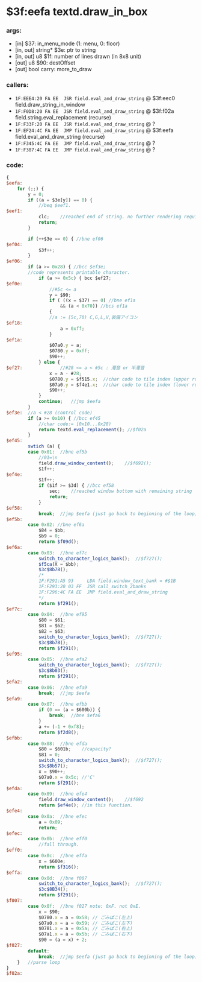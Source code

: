 ﻿

# $3f:eefa textd.draw_in_box


### args:
+	[in] $37: in_menu_mode (1: menu, 0: floor)
+	[in, out] string* $3e: ptr to string
+	[in, out] u8 $1f: number of lines drawn (in 8x8 unit)
+	[out] u8 $90: destOffset
+	[out] bool carry: more_to_draw

### callers:
+	`1F:EEE4:20 FA EE  JSR field.eval_and_draw_string` @ $3f:eec0 field.draw_string_in_window
+	`1F:F0D8:20 FA EE  JSR field.eval_and_draw_string` @ $3f:f02a field.string.eval_replacement (recurse)
+	`1F:F33F:20 FA EE  JSR field.eval_and_draw_string` @ ?
+	`1F:EF24:4C FA EE  JMP field.eval_and_draw_string` @ $3f:eefa field.eval_and_draw_string (recurse)
+	`1F:F345:4C FA EE  JMP field.eval_and_draw_string` @ ?
+	`1F:F387:4C FA EE  JMP field.eval_and_draw_string` @ ?

### code:
```js
{
$eefa:
	for (;;) {
		y = 0;
		if ((a = $3e[y]) == 0) {
			//beq $eef1.
$eef1:
			clc;	//reached end of string. no further rendering required.
			return;
		}

		if (++$3e == 0) { //bne ef06
$ef04:
			$3f++;
		}
$ef06:
		if (a >= 0x28) { //bcc $ef3e;
		//code represents printable character.
			if (a >= 0x5c) { bcc $ef27;
$ef0e:
				//#5c <= a
				y = $90;
				if ( ((x = $37) == 0) //bne ef1a
					&& (a < 0x70)) //bcs ef1a
				{
				//a := [5c,70) C,G,L,V,装備アイコン
$ef18:
					a = 0xff;	
				}
$ef1a:
				$07a0.y = a;
				$0780.y = 0xff;
				$90++;
			} else {
$ef27:				//#28 <= a < #5c : 濁音 or 半濁音
				x = a - #28;
				$0780.y = $f515.x;	//char code to tile index (upper row)
				$07a0.y = $f4e1.x;	//char code to tile index (lower row)
				$90++;
			}
			continue;	//jmp $eefa
		}
$ef3e:	//a < #28 (control code)
		if (a >= 0x10) { //bcc ef45
			//char code:= [0x10...0x28)
			return textd.eval_replacement(); //$f02a
		}
$ef45:
		swtich (a) {
		case 0x01:	//bne ef5b
			//01=\n
			field.draw_window_content();	//$f692();
			$1f++;
$ef4e:
			$1f++;
			if ($1f >= $3d) { //bcc ef58
				sec;	//reached window bottom with remaining string
				return;
			}
$ef58:
			break;	//jmp $eefa (just go back to beginning of the loop)
$ef5b:
		case 0x02: //bne ef6a
			$84 = $bb;
			$b9 = 0;
			return $f09d();
$ef6a:
		case 0x03:	//bne ef7c
			switch_to_character_logics_bank();	//$f727();
			$f5ca(X = $bb);
			$3c$8b78();
			/*
			1F:F291:A5 93     LDA field.window_text_bank = #$1B
 			1F:F293:20 03 FF  JSR call_switch_2banks
 			1F:F296:4C FA EE  JMP field.eval_and_draw_string
			*/
			return $f291();
$ef7c:
		case 0x04:	//bne ef95
			$80 = $61;
			$81 = $62;
			$82 = $63;
			switch_to_character_logics_bank();	//$f727();
			$3c$8b78();
			return $f291();
$ef95:
		case 0x05:	//bne efa2
			switch_to_character_logics_bank();	//$f727();
			$3c$8b03();
			return $f291();
$efa2:
		case 0x06:	//bne efa9
			break;	//jmp $eefa
$efa9:
		case 0x07:	//bne efbb
			if (0 == (a = $600b)) {
				break;	//bne $efa6
			}
			a += (-1 + 0xf8);
			return $f2d8();
$efbb:
		case 0x08:	//bne efda
			$80 = $601b;	//capacity?
			$81 = 0;
			switch_to_character_logics_bank();	//$f727();
			$3c$8b57();
			x = $90++;
			$07a0.x = 0x5c;	//'C'
			return $f291();
$efda:
		case 0x09:	//bne efe4
			field.draw_window_content();	//$f692
			return $ef4e();	//in this function.
$efe4:
		case 0x0a:	//bne efec
			a = 0x09;
			return;
$efec:
		case 0x0b:	//bne eff0
			//fall through.
$eff0:
		case 0x0c:	//bne effa
			x = $600e;
			return $f316();
$effa:
		case 0x0d:	//bne f007
			switch_to_character_logics_bank();	//$f727();
			$3c$8B34();
			return $f291();
$f007:
		case 0x0f:	//bne f027 note: 0xF. not 0xE.
			x = $90;
			$0780.x = a = 0x58;	// ごみばこ(左上)
			$07a0.x = a = 0x59;	// ごみばこ(左下)
			$0781.x = a = 0x5a; // ごみばこ(右上)
			$07a1.x = a = 0x5b; // ごみばこ(右下)
			$90 = (a = x) + 2;
$f027:
		default:
			break;	//jmp $eefa (just go back to beginning of the loop)
	}	//parse loop
}
$f02a:
```





